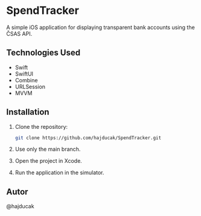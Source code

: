 # SpendTracker  
A simple iOS application for displaying transparent bank accounts using the ČSAS API.  

## Technologies Used  
- Swift  
- SwiftUI  
- Combine  
- URLSession  
- MVVM  

## Installation  
1. Clone the repository:  
   ```bash
   git clone https://github.com/hajducak/SpendTracker.git
   ```
   
2. Use only the main branch.
3. Open the project in Xcode.
4. Run the application in the simulator.

## Autor
@hajducak
